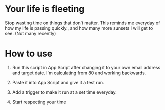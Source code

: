 # Your life is fleeting

Stop wasting time on things that don't matter.
This reminds me everyday of how my life is passing quickly., and how many more sunsets I will get to see. (Not many recently)

# How to use

1. Run this script in App Script after changing it to your own email address and target date.
I'm calculating from 80 and working backwards.

1. Paste it into App Script and give it a test run.

1. Add a trigger to make it run at a set time everyday.

1. Start respecting your time
